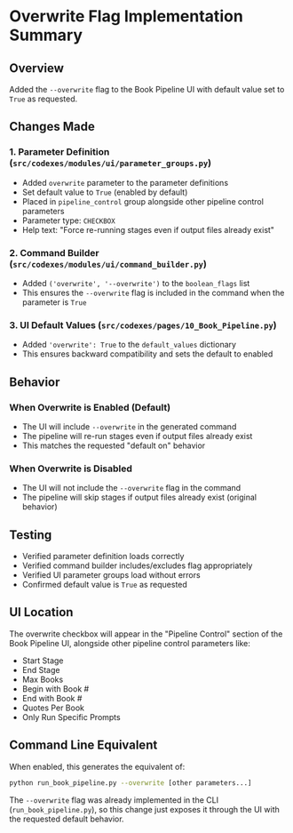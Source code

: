 # Overwrite Flag Implementation Summary

## Overview
Added the `--overwrite` flag to the Book Pipeline UI with default value set to `True` as requested.

## Changes Made

### 1. Parameter Definition (`src/codexes/modules/ui/parameter_groups.py`)
- Added `overwrite` parameter to the parameter definitions
- Set default value to `True` (enabled by default)
- Placed in `pipeline_control` group alongside other pipeline control parameters
- Parameter type: `CHECKBOX`
- Help text: "Force re-running stages even if output files already exist"

### 2. Command Builder (`src/codexes/modules/ui/command_builder.py`)
- Added `('overwrite', '--overwrite')` to the `boolean_flags` list
- This ensures the `--overwrite` flag is included in the command when the parameter is `True`

### 3. UI Default Values (`src/codexes/pages/10_Book_Pipeline.py`)
- Added `'overwrite': True` to the `default_values` dictionary
- This ensures backward compatibility and sets the default to enabled

## Behavior

### When Overwrite is Enabled (Default)
- The UI will include `--overwrite` in the generated command
- The pipeline will re-run stages even if output files already exist
- This matches the requested "default on" behavior

### When Overwrite is Disabled
- The UI will not include the `--overwrite` flag in the command
- The pipeline will skip stages if output files already exist (original behavior)

## Testing
- Verified parameter definition loads correctly
- Verified command builder includes/excludes flag appropriately
- Verified UI parameter groups load without errors
- Confirmed default value is `True` as requested

## UI Location
The overwrite checkbox will appear in the "Pipeline Control" section of the Book Pipeline UI, alongside other pipeline control parameters like:
- Start Stage
- End Stage
- Max Books
- Begin with Book #
- End with Book #
- Quotes Per Book
- Only Run Specific Prompts

## Command Line Equivalent
When enabled, this generates the equivalent of:
```bash
python run_book_pipeline.py --overwrite [other parameters...]
```

The `--overwrite` flag was already implemented in the CLI (`run_book_pipeline.py`), so this change just exposes it through the UI with the requested default behavior.